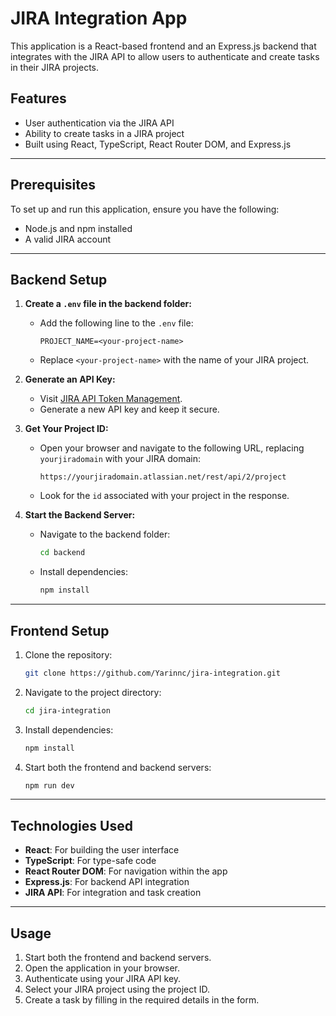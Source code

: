 # JIRA Integration App

This application is a React-based frontend and an Express.js backend that integrates with the JIRA API to allow users to authenticate and create tasks in their JIRA projects.

## Features
- User authentication via the JIRA API
- Ability to create tasks in a JIRA project
- Built using React, TypeScript, React Router DOM, and Express.js

---

## Prerequisites
To set up and run this application, ensure you have the following:
- Node.js and npm installed
- A valid JIRA account

---

## Backend Setup

1. **Create a `.env` file in the backend folder:**
   - Add the following line to the `.env` file:
     ```env
     PROJECT_NAME=<your-project-name>
     ```
   - Replace `<your-project-name>` with the name of your JIRA project.

2. **Generate an API Key:**
   - Visit [JIRA API Token Management](https://id.atlassian.com/manage-profile/security/api-tokens).
   - Generate a new API key and keep it secure.

3. **Get Your Project ID:**
   - Open your browser and navigate to the following URL, replacing `yourjiradomain` with your JIRA domain:
     ```
     https://yourjiradomain.atlassian.net/rest/api/2/project
     ```
   - Look for the `id` associated with your project in the response.

4. **Start the Backend Server:**
   - Navigate to the backend folder:
     ```bash
     cd backend
     ```
   - Install dependencies:
     ```bash
     npm install
     ```

---

## Frontend Setup

1. Clone the repository:
   ```bash
   git clone https://github.com/Yarinnc/jira-integration.git
   ```

2. Navigate to the project directory:
   ```bash
   cd jira-integration
   ```

3. Install dependencies:
   ```bash
   npm install
   ```

4. Start both the frontend and backend servers:
   ```bash
   npm run dev
   ```

---

## Technologies Used
- **React**: For building the user interface
- **TypeScript**: For type-safe code
- **React Router DOM**: For navigation within the app
- **Express.js**: For backend API integration
- **JIRA API**: For integration and task creation

---

## Usage
1. Start both the frontend and backend servers.
2. Open the application in your browser.
3. Authenticate using your JIRA API key.
4. Select your JIRA project using the project ID.
5. Create a task by filling in the required details in the form.



